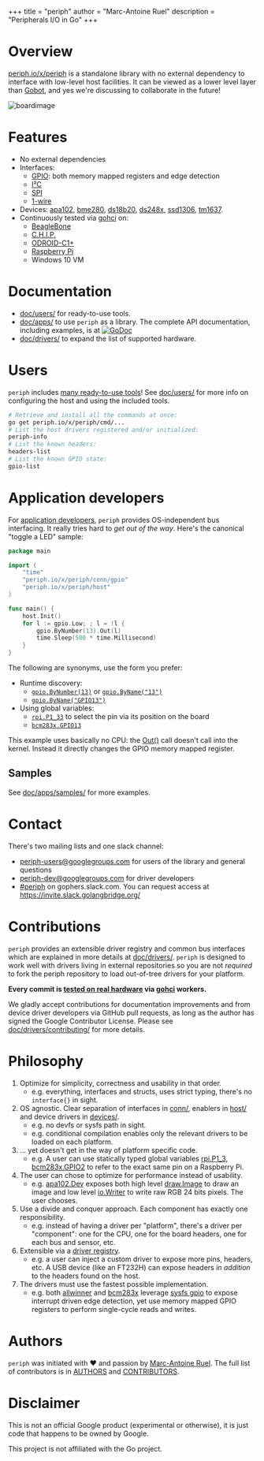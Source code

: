 +++
title = "periph"
author = "Marc-Antoine Ruel"
description = "Peripherals I/O in Go"
+++

# Overview

[periph.io/x/periph](https://periph.io/x/periph) is a standalone library with no
external dependency to interface with low-level host facilities. It can be
viewed as a lower level layer than [Gobot](https://gobot.io), and yes we're
discussing to collaborate in the future!

![boardimage](https://raw.githubusercontent.com/wiki/periph/gohci/lab.jpg)


# Features

- No external dependencies
- Interfaces:
  - [GPIO](https://periph.io/x/periph/conn/gpio): both memory mapped
  registers and edge detection
  - [I²C](https://periph.io/x/periph/conn/i2c)
  - [SPI](https://periph.io/x/periph/conn/spi)
  - [1-wire](https://periph.io/x/periph/experimental/conn/onewire)
- Devices: [apa102](https://periph.io/x/periph/devices/apa102),
  [bme280](https://periph.io/x/periph/devices/bme280),
  [ds18b20](https://periph.io/x/periph/experimental/devices/ds18b20),
  [ds248x](https://periph.io/x/periph/experimental/devices/ds248x),
  [ssd1306](https://periph.io/x/periph/devices/ssd1306),
  [tm1637](https://periph.io/x/periph/devices/tm1637).
- Continuously tested via [gohci](https://github.com/periph/gohci) on:
  - [BeagleBone](/doc/host/beaglebone/)
  - [C.H.I.P.](/doc/host/chip/)
  - [ODROID-C1+](/doc/host/odroid-c1/)
  - [Raspberry Pi](/doc/host/raspberrypi/)
  - Windows 10 VM


# Documentation

- [doc/users/](/doc/users/) for ready-to-use tools.
- [doc/apps/](/doc/apps/) to use `periph` as a library. The complete API
  documentation, including examples, is at
  [![GoDoc](https://godoc.org/periph.io/x/periph?status.svg)](https://periph.io/x/periph)
- [doc/drivers/](/doc/drivers/) to expand the list of supported hardware.


# Users

`periph` includes [many ready-to-use
tools](https://github.com/google/periph/tree/master/cmd/)! See
[doc/users/](/doc/users/) for more info on configuring the host and using the
included tools.

```bash
# Retrieve and install all the commands at once:
go get periph.io/x/periph/cmd/...
# List the host drivers registered and/or initialized:
periph-info
# List the known headers:
headers-list
# List the known GPIO state:
gpio-list
```


# Application developers

For [application developers](/doc/apps/), `periph` provides OS-independent bus
interfacing. It really tries hard to _get out of the way_.  Here's the canonical
"toggle a LED" sample:


~~~go
package main

import (
    "time"
    "periph.io/x/periph/conn/gpio"
    "periph.io/x/periph/host"
)

func main() {
    host.Init()
    for l := gpio.Low; ; l = !l {
        gpio.ByNumber(13).Out(l)
        time.Sleep(500 * time.Millisecond)
    }
}
~~~

The following are synonyms, use the form you prefer:

- Runtime discovery:
  - [`gpio.ByNumber(13)`](https://periph.io/x/periph/conn/gpio#ByNumber) or
    [`gpio.ByName("13")`](https://periph.io/x/periph/conn/gpio#ByName)
  - [`gpio.ByName("GPIO13")`](https://periph.io/x/periph/conn/gpio#ByName)
- Using global variables:
  - [`rpi.P1_33`](https://periph.io/x/periph/host/rpi#P1_33) to
    select the pin via its position on the board
  - [`bcm283x.GPIO13`](https://periph.io/x/periph/host/bcm283x#GPIO13)

This example uses basically no CPU: the
[Out()](https://godoc.org/periph.io/x/periph/conn/gpio#PinOut) call doesn't call
into the kernel. Instead it directly changes the GPIO memory mapped register.


## Samples

See [doc/apps/samples/](/doc/apps/samples/) for more examples.


# Contact

There's two mailing lists and one slack channel:

- [periph-users@googlegroups.com](https://groups.google.com/forum/#!forum/periph-users)
  for users of the library and general questions
- [periph-dev@googlegroups.com](https://groups.google.com/forum/#!forum/periph-dev)
  for driver developers
- [#periph](https://gophers.slack.com/messages/periph/) on gophers.slack.com.
  You can request access at https://invite.slack.golangbridge.org/


# Contributions

`periph` provides an extensible driver registry and common bus interfaces which
are explained in more details at [doc/drivers/](/doc/drivers/). `periph` is
designed to work well with drivers living in external repositories so you are
not _required_ to fork the periph repository to load out-of-tree drivers for
your platform.

**Every commit is [tested on real hardware](/doc/drivers/contributing/#testing)
via [gohci](https://github.com/periph/gohci) workers.**

We gladly accept contributions for documentation improvements and from device
driver developers via GitHub pull requests, as long as the author has signed the
Google Contributor License. Please see
[doc/drivers/contributing/](/doc/drivers/contributing/) for more details.


# Philosophy

1. Optimize for simplicity, correctness and usability in that order.
   - e.g. everything, interfaces and structs, uses strict typing, there's no
     `interface{}` in sight.
2. OS agnostic. Clear separation of interfaces in
   [conn/](https://periph.io/x/periph/conn),
   enablers in [host/](https://periph.io/x/periph/host) and device
   drivers in [devices/](https://periph.io/x/periph/devices).
   - e.g. no devfs or sysfs path in sight.
   - e.g. conditional compilation enables only the relevant drivers to be loaded
     on each platform.
3. ... yet doesn't get in the way of platform specific code.
   - e.g. A user can use statically typed global variables
     [rpi.P1_3](https://periph.io/x/periph/host/rpi#P1_3),
     [bcm283x.GPIO2](https://periph.io/x/periph/host/bcm283x#GPIO2)
     to refer to the exact same pin on a Raspberry Pi.
3. The user can chose to optimize for performance instead of usability.
   - e.g.
     [apa102.Dev](https://periph.io/x/periph/devices/apa102#Dev)
     exposes both high level
     [draw.Image](https://golang.org/pkg/image/draw/#Image) to draw an image and
     low level [io.Writer](https://golang.org/pkg/io/#Writer) to write raw RGB
     24 bits pixels. The user chooses.
4. Use a divide and conquer approach. Each component has exactly one
   responsibility.
   - e.g. instead of having a driver per "platform", there's a driver per
     "component": one for the CPU, one for the board headers, one for each
     bus and sensor, etc.
5. Extensible via a [driver
   registry](https://periph.io/x/periph#Register).
   - e.g. a user can inject a custom driver to expose more pins, headers, etc.
     A USB device (like an FT232H) can expose headers _in addition_ to the
     headers found on the host.
6. The drivers must use the fastest possible implementation.
   - e.g. both [allwinner](https://periph.io/x/periph/host/allwinner) and
     [bcm283x](https://periph.io/x/periph/host/bcm283x) leverage [sysfs
     gpio](https://periph.io/x/periph/host/sysfs#Pin) to expose interrupt driven
     edge detection, yet use memory mapped GPIO registers to perform
     single-cycle reads and writes.


# Authors

`periph` was initiated with ❤️️ and passion by [Marc-Antoine
Ruel](https://github.com/maruel).  The full list of contributors is in
[AUTHORS](https://github.com/google/periph/blob/master/AUTHORS) and
[CONTRIBUTORS](https://github.com/google/periph/blob/master/CONTRIBUTORS).


# Disclaimer

This is not an official Google product (experimental or otherwise), it
is just code that happens to be owned by Google.

This project is not affiliated with the Go project.

